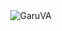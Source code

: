 
  <span>
    <img align="right" src="https://komarev.com/ghpvc/?username=GaruVA&label=Profile%20views&color=blueviolet&style=pixel" alt="GaruVA" /> 
  </span>


<!-- Current Date and Time (UTC): 2025-04-18 08:47:05 -->
<!-- Current User's Login: GaruVA -->
